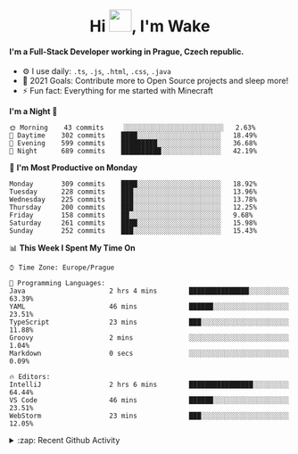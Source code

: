 <h1 align="center">Hi <img src="https://raw.githubusercontent.com/MrWakeCZ/MrWakeCZ/master/Hi.gif" width="40px" />, I'm Wake</h1>

#### I'm a Full-Stack Developer working in Prague, Czech republic.
- ⚙️ I use daily: `.ts`, `.js`, `.html`, `.css`, `.java`
- 🥅 2021 Goals: Contribute more to Open Source projects and sleep more!
- ⚡ Fun fact: Everything for me started with Minecraft

<!--START_SECTION:waka-->
**I'm a Night 🦉** 

```text
🌞 Morning    43 commits     ░░░░░░░░░░░░░░░░░░░░░░░░░   2.63% 
🌆 Daytime    302 commits    ████░░░░░░░░░░░░░░░░░░░░░   18.49% 
🌃 Evening    599 commits    █████████░░░░░░░░░░░░░░░░   36.68% 
🌙 Night      689 commits    ██████████░░░░░░░░░░░░░░░   42.19%

```
📅 **I'm Most Productive on Monday** 

```text
Monday       309 commits    ████░░░░░░░░░░░░░░░░░░░░░   18.92% 
Tuesday      228 commits    ███░░░░░░░░░░░░░░░░░░░░░░   13.96% 
Wednesday    225 commits    ███░░░░░░░░░░░░░░░░░░░░░░   13.78% 
Thursday     200 commits    ███░░░░░░░░░░░░░░░░░░░░░░   12.25% 
Friday       158 commits    ██░░░░░░░░░░░░░░░░░░░░░░░   9.68% 
Saturday     261 commits    ████░░░░░░░░░░░░░░░░░░░░░   15.98% 
Sunday       252 commits    ███░░░░░░░░░░░░░░░░░░░░░░   15.43%

```


📊 **This Week I Spent My Time On** 

```text
⌚︎ Time Zone: Europe/Prague

💬 Programming Languages: 
Java                     2 hrs 4 mins        ███████████████░░░░░░░░░░   63.39% 
YAML                     46 mins             ██████░░░░░░░░░░░░░░░░░░░   23.51% 
TypeScript               23 mins             ███░░░░░░░░░░░░░░░░░░░░░░   11.88% 
Groovy                   2 mins              ░░░░░░░░░░░░░░░░░░░░░░░░░   1.04% 
Markdown                 0 secs              ░░░░░░░░░░░░░░░░░░░░░░░░░   0.09%

🔥 Editors: 
IntelliJ                 2 hrs 6 mins        ████████████████░░░░░░░░░   64.44% 
VS Code                  46 mins             ██████░░░░░░░░░░░░░░░░░░░   23.51% 
WebStorm                 23 mins             ███░░░░░░░░░░░░░░░░░░░░░░   12.05%

```


<!--END_SECTION:waka-->

<details>
  <summary>:zap: Recent Github Activity</summary>

<!--START_SECTION:activity-->
1. ❌ Closed PR [#15](https://github.com/craftmania-cz/craftmanager/pull/15) in [craftmania-cz/craftmanager](https://github.com/craftmania-cz/craftmanager)
2. 🎉 Merged PR [#11](https://github.com/craftmania-cz/craftapi/pull/11) in [craftmania-cz/craftapi](https://github.com/craftmania-cz/craftapi)
3. 🎉 Merged PR [#89](https://github.com/waked-cz/corgi/pull/89) in [waked-cz/corgi](https://github.com/waked-cz/corgi)
4. 🎉 Merged PR [#2](https://github.com/craftmania-cz/craftcore/pull/2) in [craftmania-cz/craftcore](https://github.com/craftmania-cz/craftcore)
5. 🎉 Merged PR [#7](https://github.com/craftmania-cz/craftlobby/pull/7) in [craftmania-cz/craftlobby](https://github.com/craftmania-cz/craftlobby)
<!--END_SECTION:activity-->

</details>
